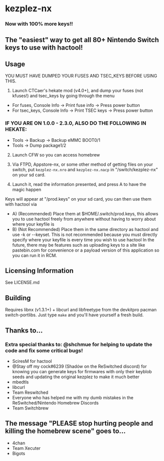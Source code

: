 # kezplez-nx
### Now with 100% more keys!!
## The "easiest" way to get all 80+ Nintendo Switch keys to use with hactool!

## Usage
YOU MUST HAVE DUMPED YOUR FUSES AND TSEC_KEYS BEFORE USING THIS.


1. Launch CTCaer's hekate mod (v4.0+), and dump your fuses (not kfuses!) and tsec_keys by going through the menu
* For fuses, Console Info -> Print fuse info -> Press power button
* For tsec_keys, Console Info -> Print TSEC keys -> Press power button
### IF YOU ARE ON 1.0.0 - 2.3.0, ALSO DO THE FOLLOWING IN HEKATE:
* Tools -> Backup -> Backup eMMC BOOT0/1
* Tools -> Dump package1/2

2. Launch CFW so you can access homebrew

3. Via FTPD, Appstore-nx, or some other method of getting files on your switch, put `kezplez-nx.nro` and `kezplez-nx.nacp` in "/switch/kezplez-nx" on your sd card.

4. Launch it, read the information presented, and press A to have the magic happen

Keys will appear at "/prod.keys" on your sd card, you can then use them with hactool via
* A) (Recommended) Place them at $HOME/.switch/prod.keys, this allows you to use hactool freely from anywhere without having to worry about where your keyfile is
* B) (Not Recommended) Place them in the same directory as hactool and use -k or --keyset.  This is not recommended because you must directly specify where your keyfile is every time you wish to use hactool
In the future, there may be features such as uploading keys to a site like pastebin.com for convenience or a payload version of this application so you can run it in RCM.


## Licensing Information
See LICENSE.md

## Building
Requires libnx (v1.3.1+) + libcurl and libfreetype from the devkitpro pacman switch-portlibs.
Just type `make` and you'll have yourself a fresh build.

## Thanks to...
### Extra special thanks to: @shchmue for helping to update the code and fix some critical bugs!
* SciresM for hactool
* @Stay off my cock#6239 (Shadów on the ReSwitched discord) for knowing you can generate keys for firmwares with only their keyblob seeds and updating the original kezplez to make it much better
* mbedtls
* libcurl
* Team Reswitched
* Everyone who has helped me with my dumb mistakes in the ReSwitched/Nintendo Homebrew Discords
* Team Switchbrew

## The message "PLEASE stop hurting people and killing the homebrew scene" goes to...
* 4chan
* Team Xecuter
* Bigots
